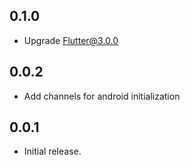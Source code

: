 ## 0.1.0

* Upgrade Flutter@3.0.0

## 0.0.2

* Add channels for android initialization

## 0.0.1

* Initial release.
